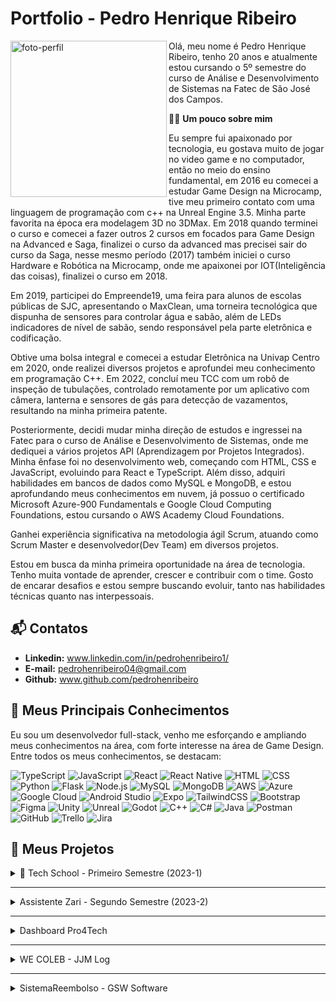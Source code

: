 # Portfolio - Pedro Henrique Ribeiro

<img align="left" src="https://github.com/user-attachments/assets/0b3312eb-c22c-4262-9fa3-9981f90f02ec" alt="foto-perfil" width="250"/>

Olá, meu nome é Pedro Henrique Ribeiro, tenho 20 anos e atualmente estou cursando o 5º semestre do curso de Análise e Desenvolvimento de Sistemas na Fatec de São José dos Campos.

🙋‍♂️ **Um pouco sobre mim**

Eu sempre fui apaixonado por tecnologia, eu gostava muito de jogar no video game e no computador, então no meio do ensino fundamental, em 2016 eu comecei a estudar Game Design na Microcamp, tive meu primeiro contato com uma linguagem de programação com c++ na Unreal Engine 3.5. Minha parte favorita na época era modelagem 3D no 3DMax. Em 2018 quando terminei o curso e comecei a fazer outros 2 cursos em focados para Game Design na Advanced e Saga, finalizei o curso da advanced mas precisei sair do curso da Saga, nesse mesmo período (2017) também iniciei o curso Hardware e Robótica na Microcamp, onde me apaixonei por IOT(Inteligência das coisas), finalizei o curso em 2018.

Em 2019, participei do Empreende19, uma feira para alunos de escolas públicas de SJC, apresentando o MaxClean, uma torneira tecnológica que dispunha de sensores para controlar água e sabão, além de LEDs indicadores de nível de sabão, sendo responsável pela parte eletrônica e codificação.

Obtive uma bolsa integral e comecei a estudar Eletrônica na Univap Centro em 2020, onde realizei diversos projetos e aprofundei meu conhecimento em programação C++. Em 2022, concluí meu TCC com um robô de inspeção de tubulações, controlado remotamente por um aplicativo com câmera, lanterna e sensores de gás para detecção de vazamentos, resultando na minha primeira patente.

Posteriormente, decidi mudar minha direção de estudos e ingressei na Fatec para o curso de Análise e Desenvolvimento de Sistemas, onde me dediquei a vários projetos API (Aprendizagem por Projetos Integrados). Minha ênfase foi no desenvolvimento web, começando com HTML, CSS e JavaScript, evoluindo para React e TypeScript. Além disso, adquiri habilidades em bancos de dados como MySQL e MongoDB, e estou aprofundando meus conhecimentos em nuvem, já possuo o certificado Microsoft Azure-900 Fundamentals e Google Cloud Computing Foundations, estou cursando o AWS Academy Cloud Foundations.

Ganhei experiência significativa na metodologia ágil Scrum, atuando como Scrum Master e desenvolvedor(Dev Team) em diversos projetos.

Estou em busca da minha primeira oportunidade na área de tecnologia. Tenho muita vontade de aprender, crescer e contribuir com o time. Gosto de encarar desafios e estou sempre buscando evoluir, tanto nas habilidades técnicas quanto nas interpessoais.
 
## 📬 Contatos

 * **Linkedin:** www.linkedin.com/in/pedrohenribeiro1/
 * **E-mail:** pedrohenribeiro04@gmail.com
 * **Github:** www.github.com/pedrohenribeiro
 <!-- * Portfolio (site) -->

## 🚀 Meus Principais Conhecimentos

Eu sou um desenvolvedor full-stack, venho me esforçando e ampliando meus conhecimentos na área, com forte interesse na área de Game Design. Entre todos os meus conhecimentos, se destacam:

![TypeScript](https://img.shields.io/badge/-TypeScript-3178C6?style=flat&logo=typescript&logoColor=white) 
![JavaScript](https://img.shields.io/badge/-JavaScript-F7DF1E?style=flat&logo=javascript&logoColor=black) 
![React](https://img.shields.io/badge/-React-61DAFB?style=flat&logo=react&logoColor=black) 
![React Native](https://img.shields.io/badge/-React%20Native-61DAFB?style=flat&logo=react&logoColor=black) 
![HTML](https://img.shields.io/badge/-HTML5-E34F26?style=flat&logo=html5&logoColor=white) 
![CSS](https://img.shields.io/badge/-CSS3-1572B6?style=flat&logo=css3&logoColor=white) 
![Python](https://img.shields.io/badge/-Python-3776AB?style=flat&logo=python&logoColor=white) 
![Flask](https://img.shields.io/badge/-Flask-000000?style=flat&logo=flask&logoColor=white) 
![Node.js](https://img.shields.io/badge/-Node.js-339933?style=flat&logo=node.js&logoColor=white) 
![MySQL](https://img.shields.io/badge/-MySQL-4479A1?style=flat&logo=mysql&logoColor=white) 
![MongoDB](https://img.shields.io/badge/-MongoDB-47A248?style=flat&logo=mongodb&logoColor=white) 
![AWS](https://img.shields.io/badge/-AWS-232F3E?style=flat&logo=amazon-aws&logoColor=white) 
![Azure](https://img.shields.io/badge/-Azure-0078D4?style=flat&logo=microsoft-azure&logoColor=white) 
![Google Cloud](https://img.shields.io/badge/-Google%20Cloud-4285F4?style=flat&logo=google-cloud&logoColor=white) 
![Android Studio](https://img.shields.io/badge/-Android%20Studio-3DDC84?style=flat&logo=android-studio&logoColor=white) 
![Expo](https://img.shields.io/badge/-Expo-000020?style=flat&logo=expo&logoColor=white) 
![TailwindCSS](https://img.shields.io/badge/-TailwindCSS-38B2AC?style=flat&logo=tailwind-css&logoColor=white) 
![Bootstrap](https://img.shields.io/badge/-Bootstrap-563D7C?style=flat&logo=bootstrap&logoColor=white) 
![Figma](https://img.shields.io/badge/-Figma-F24E1E?style=flat&logo=figma&logoColor=white) 
![Unity](https://img.shields.io/badge/-Unity-000000?style=flat&logo=unity&logoColor=white) 
![Unreal](https://img.shields.io/badge/-Unreal-0E1128?style=flat&logo=unrealengine&logoColor=white) 
![Godot](https://img.shields.io/badge/-Godot-478CBF?style=flat&logo=godot-engine&logoColor=white) 
![C++](https://img.shields.io/badge/-C%2B%2B-00599C?style=flat&logo=c%2B%2B&logoColor=white) 
![C#](https://img.shields.io/badge/-C%23-239120?style=flat&logo=c-sharp&logoColor=white) 
![Java](https://img.shields.io/badge/-Java-007396?style=flat&logo=java&logoColor=white) 
![Postman](https://img.shields.io/badge/-Postman-FF6C37?style=flat&logo=postman&logoColor=white) 
![GitHub](https://img.shields.io/badge/-GitHub-181717?style=flat&logo=github&logoColor=white) 
![Trello](https://img.shields.io/badge/-Trello-026AA7?style=flat&logo=trello&logoColor=white) 
![Jira](https://img.shields.io/badge/-Jira-0052CC?style=flat&logo=jira&logoColor=white)

## 📁 Meus Projetos

<details>
 <summary>
  📘 Tech School - Primeiro Semestre (2023-1)
 </summary>
 </br>
 
## 💻 Tech School

### 📖 Introdução
O desenvolvimento do projeto ocorreu no primeiro semestre do curso, com a direção do professor Antônio Egydio, que simulava ser um cliente externo para aproximar as equipes da realidade do mercado de trabalho.

### 🎯 Objetivo

Desenvolver um site informativo, simples e funcional sobre a **Metodologia Ágil**, contendo conceitos e fundamentos, além de exemplos práticos e um sistema de avaliações para o usuário.

### ❗ Problema

A empresa do professor Egydio precisava adotar o método Scrum para tornar o trabalho mais ágil, organizado e eficiente. No entanto, os funcionários não tinham nenhum conhecimento sobre metodologias ágeis. Por isso, surgiu a necessidade de criar uma forma prática e acessível para ensiná-los o que é a metodologia ágil, como utilizá-la no dia a dia e como aplicar seus conceitos corretamente.

### ✅ Solução

A solução encontrada foi o desenvolvimento de um site utilizando o framework **Flask** para a estrutura das páginas, com **HTML**, **CSS** e **Bootstrap** na construção da interface do usuário. O site apresenta os principais conceitos da Metodologia Ágil de forma clara e objetiva, inclui exemplos práticos e ainda oferece um sistema de avaliação que mede o conhecimento do usuário, além de avaliar o processo e o produto. Tudo isso foi pensado para ser intuitivo, didático e sem sobrecarregar o usuário com informações em excesso.

### 🔧 Tecnologias Utilizadas

<div align="center">

| Tecnologias | Aplicação |
|-------------|-----------|
| ![Flask](https://img.shields.io/badge/Flask-000000?style=for-the-badge&logo=flask&logoColor=white) | Framework utilizado para o backend, rotas e estruturação do layout com Python. |
| ![Python](https://img.shields.io/badge/Python-14354C?style=for-the-badge&logo=python&logoColor=white) | lógica do sistema, criação das rotas. |
| ![HTML](https://img.shields.io/badge/HTML5-E34F26?style=for-the-badge&logo=html5&logoColor=white) | Estruturação do conteúdo do site, como seções sobre a Metodologia Ágil e avaliações. |
| ![CSS](https://img.shields.io/badge/CSS-239120?&style=for-the-badge&logo=css3&logoColor=white) | Estilização do layout e adaptação para diferentes dispositivos, com uma interface limpa e agradável. |
| ![JavaScript](https://img.shields.io/badge/JavaScript-F7DF1E?style=for-the-badge&logo=javascript&logoColor=black) | Funcionalidades interativas, modo escuro, modais, botões, validações e questionários. |
| ![Bootstrap](https://img.shields.io/badge/Bootstrap-563D7C?style=for-the-badge&logo=bootstrap&logoColor=white) | Componentes visuais prontos. |
| ![Figma](https://img.shields.io/badge/Figma-F24E1E?style=for-the-badge&logo=figma&logoColor=white) | Protótipos para utilizar como apoio na construção do site e validação do cliente. |
| ![Trello](https://img.shields.io/badge/Trello-%23026AA7.svg?style=for-the-badge&logo=Trello&logoColor=white) | Organização das tarefas do projeto. |
| ![GitHub](https://img.shields.io/badge/GitHub-100000?style=for-the-badge&logo=github&logoColor=white) | Controle de versão, armazenamento do repositório e colaboração em equipe. |

</div>

### 📌 Minhas Contribuições

Durante o desenvolvimento do projeto, atuei diretamente em várias áreas essenciais da aplicação:

- Criei um dos **protótipos interativos no Figma**, com conteúdo estruturado, componentes reutilizáveis, várias páginas navegáveis e **questionários funcionais**, ajudando na visualização da experiência do usuário antes da implementação.
- Estruturei a organização geral do site, planejando a disposição dos elementos e o posicionamento dos conteúdos e imagens.
- Implementei o **framework Flask** para gerenciar as rotas e o layout geral do site.
- Desenvolvi **botões animados** no final de cada página que redirecionam o usuário para outras seções do site.
- Criei **modais interativos** com exemplos de ferramentas, além de botões para **download de arquivos**, como burndown e backlog.
- Fiz toda a parte de **responsividade** do site, garantindo uma boa experiência em monitores grandes, celulares e tablets.
- Desenvolvi um **footer responsivo**, mantendo a identidade visual consistente em todas as páginas.
- Realizei a **hospedagem do site** na **AWS**, deixando o projeto disponível para ser acessado durante as apresentações.
- Realizei a **hospedagem do site** na plataforma da **Hostinger**, deixando o projeto disponível publicamente após o periodo do desenvolvimento.

### Hard Skills

- Flask: Possuo autonomia para ensinar.
- Python: Possuo autonomia para ensinar.
- HTML: Possuo autonomia para ensinar.
- CSS: Possuo autonomia para ensinar.
- JavaScript: Sei fazer com autonomia.
- Bootstrap: Sei fazer com autonomia.
- Figma: Sei fazer com autonomia.
- Trello: Sei fazer com autonomia.
- GitHub: Sei fazer com autonomia.

### 🗣️ Soft Skills

- **Foco na experiência do usuário**: Utilizei protótipos criados no Figma como base para a construção do layout final, sempre buscando melhorar a navegação e a estética do site com atenção à responsividade e clareza das informações.

- **Proatividade e resolução de problemas**: Identifiquei melhorias no código e na estrutura do site ao longo do desenvolvimento. Corrigi bugs, otimizei funcionalidades como o modo escuro e a validação de formulários, e garanti que tudo estivesse funcional antes da entrega final.

- **Responsabilidade**: Cumpri os prazos definidos no projeto, organizando minhas tarefas no Trello e mantendo constância no desenvolvimento. Entreguei todas as funcionalidades com atenção aos requisitos e aos detalhes técnicos.
  
### 🔗 Acesse o site pelo seu computador ou celular: [techschool.pedrohenribeiro.com](https://techschool.pedrohenribeiro.com/)

https://github.com/user-attachments/assets/a0f2e983-2eaa-4a00-a109-b64bd51f1c20

* [Link do Repositório](https://github.com/pedrohenribeiro/Projeto-de-API-1-Semestre.git)
  
</details>

---

<details>
 <summary>
   Assistente Zari - Segundo Semestre (2023-2)
 </summary>
 </br>

 ## 💻 Assistente Zari

### 📖 Introdução
O desenvolvimento do projeto ocorreu no segundo semestre do curso, com a direção do professor Giuliano Bertoti, que simulava ser um cliente externo para aproximar as equipes da realidade do mercado de trabalho.


### 🎯 Objetivo

O projeto desenvolvido no 2º semestre teve como objetivo criar um assistente virtual capaz de ler documentos e responder a perguntas relacionadas ao seu conteúdo, facilitando o acesso rápido a informações específicas.

### ❗ Problema

O problema surgiu a partir da necessidade dos usuários em localizar informações específicas dentro de documentos extensos de forma mais rápida e prática.

### ✅ Solução

Desenvolvemos um chatbot capaz de ler documentos, identificar palavras-chave e responder perguntas em linguagem natural. O sistema torna a busca por informações mais rápida, objetiva e eficiente, simulando uma conversa com o usuário.

### 🔧 Tecnologias Utilizadas

<div align="center">

| Tecnologias | Aplicação |
|-------------|-----------|
| ![Java](https://img.shields.io/badge/Java-007396?style=for-the-badge&logo=java&logoColor=white) | Desenvolvimento da aplicação desktop e implementação da lógica de leitura e análise de documentos. |
| ![Gradle](https://img.shields.io/badge/Gradle-02303A?style=for-the-badge&logo=gradle&logoColor=white) | Gerenciamento de dependências e automação do processo de build. |
| ![MySQL](https://img.shields.io/badge/MySQL-4479A1?style=for-the-badge&logo=mysql&logoColor=white) | Modelagem e armazenamento das interações e dados extraídos dos documentos. |
| ![Figma](https://img.shields.io/badge/Figma-F24E1E?style=for-the-badge&logo=figma&logoColor=white) | Criação dos protótipos da interface, colaborando no design e experiência do usuário. |
| ![Eclipse](https://img.shields.io/badge/Eclipse-2C2255?style=for-the-badge&logo=eclipseide&logoColor=white) | IDE utilizada para desenvolvimento do projeto em Java. |
| ![Trello](https://img.shields.io/badge/Trello-026AA7?style=for-the-badge&logo=trello&logoColor=white) | Ferramenta para organização das tarefas e acompanhamento do progresso da equipe. |

</div>

### Hard Skills

- Java: Realizo com auxílio.
- Gradle: Realizo com auxílio.
- MySQL: Sei fazer com autonomia.
- Figma: Sei fazer com autonomia.
- Eclipse: Sei fazer com autonomia.
- Trello: Sei fazer com autonomia.

### 📌 Minhas Contribuições

Durante o desenvolvimento do projeto, atuei diretamente em várias áreas essenciais da aplicação:

- Criei o **protótipo interativo no Figma**, com conteúdo estruturado, componentes reutilizáveis, várias páginas navegáveis e **questionários funcionais**, ajudando na visualização da experiência do usuário antes da implementação.
- Fiz a implementação da imagem de boas vindas na tela inicial para uma melhor aparência do programa.
- Fiz a estruturação do historico de usuário, implementei a o banco de dados e a conexão com ele.
- Implementei a tabela do historico de usuário para os funcuinários da empresa conseguirem visualizar quem acessou tal arquivo em tal horário.
- Criei uma tela simples, fácil de utilizar para realizar as perguntas e respostas da Zari.

### 🗣️ Soft Skills

- **Organização e gestão de tarefas**: Utilizei o Trello para estruturar as demandas do projeto, definir prioridades e acompanhar o progresso da equipe. Isso garantiu uma visão clara do que precisava ser feito e permitiu maior controle sobre os prazos.

- **Comunicação clara e colaboração**: Colaborei ativamente com colegas durante o desenvolvimento, mantendo todos atualizados sobre as funcionalidades implementadas, pontos de bloqueio e sugestões de melhorias. A comunicação eficiente evitou retrabalho e acelerou a resolução de problemas.


* [Link do Repositório](https://github.com/Equipe-Meta-Code/Zari-documentation.git)

</details>

---

<details>
 <summary>
   Dashboard Pro4Tech
 </summary>
 </br>

 ## 💻 Dashboard Pro4Tech

### 📖 Introdução
O desenvolvimento do projeto ocorreu no terceiro semestre do curso, com a empresa Pro4Tech sendo o nosso cliente externo, que me ajudou muito a aproximar da realidade do mercado de trabalho.

### 🎯 Objetivo

O objetivo deste projeto foi criar um dashboard dinâmico e interativo para análise e visualização de dados de vendas. O sistema foi projetado para gerar insights visuais claros e rápidos, permitindo que a Pro4Tech tomasse decisões estratégicas baseadas em dados reais, a principal meta foi facilitar a interpretação de grandes volumes de dados de vendas.

### ❗ Problema

A Pro4Tech enfrentava o desafio de gerenciar e interpretar grandes volumes de dados de vendas que estavam armazenados em planilhas Excel. A empresa enfrentava dificuldades em visualizar informações importantes de forma rápida e eficiente. Os relatórios manualmente gerados a partir das planilhas eram demorados e complexos, o que tornava o processo de tomada de decisão mais lento e sujeito a erros.

### ✅ Solução

Foi criado um sistema web que importa dados diretamente de arquivos Excel, armazena-os em banco de dados, e os exibe em gráficos e tabelas no dashboard. O sistema permite segmentação de dados, cálculo automático de comissões e visualizações personalizadas para gerentes e funcionários.

### 🔧 Tecnologias Utilizadas

<div align="center">

| Tecnologias | Aplicação |
|-------------|-----------|
| ![TypeScript](https://img.shields.io/badge/TypeScript-3178C6?style=for-the-badge&logo=typescript&logoColor=white) | Desenvolvimento das funcionalidades com foco em tipagem segura e escalabilidade. |
| ![JavaScript](https://img.shields.io/badge/JavaScript-F7DF1E?style=for-the-badge&logo=javascript&logoColor=black) | Construção de scripts interativos para componentes do dashboard e manipulação de dados. |
| ![React](https://img.shields.io/badge/React-20232A?style=for-the-badge&logo=react&logoColor=61DAFB) | Desenvolvimento da interface completa, incluindo visualizações de vendas, filtros e formulários. |
| ![Node.js](https://img.shields.io/badge/Node.js-339933?style=for-the-badge&logo=nodedotjs&logoColor=white) | Criação do servidor backend para upload de planilhas, processamento dos dados e integração com o banco. |
| ![MySQL](https://img.shields.io/badge/MySQL-4479A1?style=for-the-badge&logo=mysql&logoColor=white) | Modelagem do banco de dados e persistência segura das informações. |
| ![Figma](https://img.shields.io/badge/Figma-F24E1E?style=for-the-badge&logo=figma&logoColor=white) | Criação dos protótipos de interface, priorizando usabilidade e visual atrativo. |
| ![GitHub](https://img.shields.io/badge/GitHub-100000?style=for-the-badge&logo=github&logoColor=white) | Controle de versão e organização do repositório de código. |
| ![Trello](https://img.shields.io/badge/Trello-026AA7?style=for-the-badge&logo=trello&logoColor=white) | Gestão de tarefas ágil, comunicação e organização da equipe durante o projeto. |
| ![Slack](https://img.shields.io/badge/Slack-4A154B?style=for-the-badge&logo=slack&logoColor=white) | Comunicação da equipe com a empresa para solucionar dúvidas importantes durante as sprints. |

</div>

### 📌 Minhas Contribuições

Durante o desenvolvimento do projeto, atuei diretamente em várias áreas essenciais da aplicação:

- Criei o **protótipo interativo no Figma**, com conteúdo estruturado, componentes reutilizáveis, várias páginas navegáveis e **Gráficos e tabelas**, ajudando na visualização da experiência do usuário antes da implementação.
- Criei o gráfico de vendas mensais por vendedor para o gerente conseguir visualizar melhor o andamento da empresa e analizar as vendas de forma facilitada.
- Realizei a implementação da funcionalidade de Upload da foto de perfil, realizei a construção no banco de dados e tambem a implementação no frontend.
- Desenvolvi a funcionalidade de alterar a foto de perfil.
- Implementei a foto de perfil na tabela de vendedores, com atualização automática.
- Realizei a função de deletar um vendedor do sistema.
- Desenvolvi modais interativos e responsivos para alterar dados em todas as tabelas do site, facilitando a edição das informações.
- Implementei filtros para os gráficos e tabelas do site para uma melhor navegação e visualização dos dados por parte do gerente
- Implementei o cadastro do vendedor a partir do upload do excel de vendas da empresa, definindo temporariamente o usuário e senha como o cpf do vendedor até ele alterar.
- Implementei o cadastro de clientes na tela de clientes para poder cadastrar nas vendas.
- Realizei a implementação da visualização do perfil de cada vendedor, contendo apenas as informações dele, com o vendedor podendo ver apenas o perfil dele e o gerente podendo visualizar de todos os vendedores.

### Hard Skills

- TypeScript: Consigo ensinar.
- MySQL: Sei fazer com autonomia.
- React: Consigo ensinar.
- Node.js: Sei fazer com autonomia.
- Figma: Sei fazer com autonomia.
- GitHub: Sei fazer com autonomia.
- Trello: Sei fazer com autonomia.

### 🗣️ Soft Skills

- **Comunicação eficaz**: Participei ativamente de reuniões para alinhamento de ideias e definição de objetivos. Compartilhei atualizações e feedbacks com clareza e objetividade, promovendo um ambiente de trabalho colaborativo e evitando retrabalho.
  
- **Foco em usabilidade**: Colaborei com o time de design utilizando o Figma para validar e sugerir ajustes em telas que melhorassem a experiência do usuário. Também sugeri melhorias visuais com base em testes e feedbacks do time.

- **Responsabilidade com entregas**: Cumpri os prazos definidos e acompanhei o desempenho da aplicação em diferentes cenários, garantindo estabilidade e qualidade no produto final.

* [Link do Repositório](https://github.com/Equipe-Meta-Code/Dashboard-Pro4Tech.git)
  
</details>

 ---
 
<details>
 <summary>
   WE COLEB - JJM Log
 </summary>
 </br>

 ## 💻 WE COLEB - JJM Log

### 📖 Introdução
O desenvolvimento do projeto ocorreu no quarto semestre do curso, com a empresa JJM Log sendo o nosso cliente externo, que me ajudou muito a aproximar da realidade do mercado de trabalho.

### 🎯 Objetivo

O objetivo deste projeto foi desenvolver um sistema web que otimizasse o controle de processos internos na JJM Log, facilitando a colaboração entre diferentes departamentos e automatizando atividades manuais. A principal meta foi melhorar a integração entre setores e proporcionar uma gestão de demandas mais eficiente e em tempo real.

### ❗ Problema

A empresa enfrentava desafios relacionados ao controle de processos internos, com fluxos manuais e o uso de múltiplas ferramentas não integradas, o que dificultava a visibilidade e a colaboração entre departamentos. A falta de uma plataforma centralizada resultava em ineficiência e dificuldades na comunicação entre as equipes.

### ✅ Solução

Foi criado um sistema web com funcionalidades específicas para o controle de demandas internas, com telas customizadas para diferentes tipos de usuários e permissões. O sistema automatizou processos manuais e facilitou o acompanhamento das atividades em tempo real, promovendo maior colaboração e integração entre os departamentos da JJM Log.


 ### 🔧 Tecnologias Utilizadas
 
 <div align="center">
 
 | Tecnologias | Aplicação |
 |-------------|-----------|
 | ![React](https://img.shields.io/badge/React-20232A?style=for-the-badge&logo=react&logoColor=61DAFB) | Linguagem principal no frontend e backend, garantindo tipagem estática e maior organização do código;. |
 | ![TypeScript](https://img.shields.io/badge/TypeScript-007ACC?style=for-the-badge&logo=typescript&logoColor=white) | Definição de tipagens seguras no código para melhorar a qualidade e a legibilidade. |
 | ![Node.js](https://img.shields.io/badge/Node.js-339933?style=for-the-badge&logo=nodedotjs&logoColor=white) | Desenvolvimento da lógica de backend e integração com banco de dados. |
 | ![MySQL](https://img.shields.io/badge/MySQL-005C84?style=for-the-badge&logo=mysql&logoColor=white) | Modelagem e persistência dos dados de usuários, permissões e atividades. |
 | ![Figma](https://img.shields.io/badge/Figma-F24E1E?style=for-the-badge&logo=figma&logoColor=white) | Ferramenta de design para o protótipo do site. |
 | ![GitHub](https://img.shields.io/badge/GitHub-100000?style=for-the-badge&logo=github&logoColor=white) | Versionamento e organização do código do projeto. |
 | ![Trello](https://img.shields.io/badge/Trello-026AA7?style=for-the-badge&logo=Trello&logoColor=white) | Gestão de tarefas, sprints e prioridades durante o ciclo de desenvolvimento. |
 
 </div>
 
 ### 📌 Minhas Contribuições
 
 Durante o desenvolvimento do projeto, atuei diretamente em várias áreas essenciais da aplicação:

 - Desenvolvi o protótipo interativo no figma
 - Desenvolvi o Backend do fluxograma do sistema.
 - Desenvolvi o Frontend e Backend da ordem de solicitação de serviços.
 - Desenvolvi o update e delete de etapas e pedidos.
 - Realizei a criação do historico de conclusão de etapas.
 - Desenvolvi o portal de funcionarios do sistema, possibilitando o upload de arquivos, visualização de arquivos já existentes e a remoção de arquivos errados.
 - Desenvolvi o Upload de PDF no Portal de Funcionarios
 - Desenvolvi o cadastro de cargos quando o gerente cadastra um funcionario novo, podendo escolher o cargo dele.

 ### Hard Skills
 
- TypeScript: Consigo ensinar.
- MySQL: Sei fazer com autonomia.
- React: Consigo ensinar.
- Node.js: Sei fazer com autonomia.
- Figma: Sei fazer com autonomia.
- GitHub: Sei fazer com autonomia.
- Trello: Sei fazer com autonomia.
  
 ### 🗣️ Soft Skills

- **Colaboração em equipe**: Trabalhei em conjunto com os membros da equipe utilizando o Trello para acompanhar o andamento das tarefas e garantir o alinhamento entre todos. Participei ativamente de reuniões para definição de prioridades e adaptação de prazos, contribuindo com ideias e garantindo uma boa comunicação entre a equipe.

- **Organização e gestão de tempo**: Ajudei a organizar as tarefas por prioridade e complexidade, dividindo demandas maiores em subtarefas menores para facilitar o acompanhamento. Isso garantiu entregas dentro dos prazos e melhor acompanhamento da evolução do projeto.

- **Capacidade de análise e solução de problemas**: Durante o desenvolvimento, identifiquei gargalos e problemas em funcionalidades tanto do backend quanto do frontend. Propus soluções, corrigi bugs e refinei o código em parceria com o time, evitando retrabalho e melhorando a performance da aplicação.

- **Responsabilidade**: Testei todas as funcionalidades antes de enviá-las, garantindo que estivessem funcionando corretamente e sem bugs. Também revisei partes do código para manter a qualidade e a consistência do projeto.

* [Link do Repositório](https://github.com/Equipe-Meta-Code/WE-COLEB-JJM-Log.git)
 
</details>

---

<details>
 <summary>
   SistemaReembolso - GSW Software
 </summary>
 </br>
 
 ## 💻 SistemaReembolso - GSW Software
 
 ### 📖 Introdução
 O desenvolvimento do projeto ocorreu no quarto semestre do curso, com a empresa GSW sendo o nosso cliente externo, que me ajudou muito a aproximar da realidade do mercado de trabalho.
 
 ### 🎯 Objetivo
 
 O objetivo deste projeto foi criar um aplicativo móvel para a solicitação de reembolsos de despesas pelos colaboradores da GSW Software. A principal meta foi automatizar e agilizar o processo de solicitação, garantindo que os dados de reembolso fossem registrados com precisão, enviados para aprovação de forma eficiente e gerenciados de maneira centralizada.


 ### ❗ Problema

 O problema surgiu a partir da dificuldade da empresa em tornar o processo de reembolso mais prático, ágil e seguro. Até então, os registros eram manuais, propensos a erros, e geravam atrasos na análise e aprovação das solicitações, comprometendo a produtividade dos colaboradores e gestores.
 
 ### ✅ Solução

 Solução: desenvolvemos uma solução completa composta por dois sistemas integrados. Um aplicativo móvel que oferece aos funcionários uma forma prática e rápida de registrar despesas, anexar comprovantes e acompanhar o status das solicitações diretamente pelo celular. E um sistema web corporativo voltado para os gerentes, com funcionalidades para revisar, acompanhar e aprovar os reembolsos em tempo real, promovendo agilidade, controle e transparência em todo o processo.
 
### 🔧 Tecnologias Utilizadas

<div align="center">

| Tecnologias | Aplicação |
|-------------|-----------|
| ![TypeScript](https://img.shields.io/badge/TypeScript-007ACC?style=for-the-badge&logo=typescript&logoColor=white) | Linguagem principal usada no app e no sistema web, trazendo segurança e organização ao código. |
| ![React](https://img.shields.io/badge/React-20232A?style=for-the-badge&logo=react&logoColor=61DAFB) | Utilizado no desenvolvimento do sistema web corporativo (interface dos gerentes). |
| ![React Native](https://img.shields.io/badge/React_Native-20232A?style=for-the-badge&logo=react&logoColor=61DAFB) | Usado para a criação do aplicativo móvel de solicitação de reembolsos. |
| ![Node.js](https://img.shields.io/badge/Node.js-339933?style=for-the-badge&logo=nodedotjs&logoColor=white) | Plataforma utilizada para desenvolvimento da API RESTful que conecta o app e o sistema web. |
| ![Postman](https://img.shields.io/badge/Postman-FF6C37?style=for-the-badge&logo=postman&logoColor=white) | Ferramenta utilizada para testar e documentar as requisições HTTP da API. |
| ![MongoDB](https://img.shields.io/badge/MongoDB-47A248?style=for-the-badge&logo=mongodb&logoColor=white) | Banco de dados NoSQL usado para armazenar informações de usuários, despesas e projetos. |
| ![MySQL](https://img.shields.io/badge/MySQL-005C84?style=for-the-badge&logo=mysql&logoColor=white) | Utilizado especificamente para armazenar arquivos (comprovantes e fotos) de forma segura. |
| ![Android Studio](https://img.shields.io/badge/Android_Studio-3DDC84?style=for-the-badge&logo=androidstudio&logoColor=white) | Ambiente utilizado para gerar o APK e testar o app em dispositivos Android. |
| ![Android](https://img.shields.io/badge/Android-3DDC84?style=for-the-badge&logo=android&logoColor=white) | O app foi desenvolvido exclusivamente para a plataforma Android, com APK disponibilizado. |
| ![Expo](https://img.shields.io/badge/Expo-000000?style=for-the-badge&logo=expo&logoColor=white) | Framework para facilitar o desenvolvimento, testes e build do app em React Native. |
| ![Figma](https://img.shields.io/badge/Figma-F24E1E?style=for-the-badge&logo=figma&logoColor=white) | Ferramenta utilizada para o design e prototipação das telas do sistema e aplicativo. |
| ![Jira](https://img.shields.io/badge/Jira-0052CC?style=for-the-badge&logo=jira&logoColor=white) | Utilizada para gestão ágil de tarefas, acompanhamento das sprints e organização do time. |
| ![Slack](https://img.shields.io/badge/Slack-4A154B?style=for-the-badge&logo=slack&logoColor=white) | Plataforma de comunicação utilizada entre equipe e cliente durante o desenvolvimento. |
| ![Git](https://img.shields.io/badge/Fork-000000?style=for-the-badge&logo=git&logoColor=white) | Versionamento baseado em forks para criação de ramificações seguras e colaboração. |
| ![Visual Studio Code](https://img.shields.io/badge/VSCode-007ACC?style=for-the-badge&logo=visualstudiocode&logoColor=white) | Editor de código utilizado durante todo o projeto. |

</div>

 
 
 ### 📌 Minhas Contribuições
  
 Durante o desenvolvimento do projeto, atuei diretamente em várias áreas essenciais do Sistema de Reembolso(APP), Sistema Corporativo(WEB) e Backend:

- Desenvolvi a tela de perfil do usuario, mostrando os dados cadastrados e a quantidade de projetos e despesas pendentes e o menu geral com opções importantes para o usuário.
- Criei o Mock para a simulação inicial de projetos que o usuário faz parte.
- Criei a estrutura do Sistema Corporativo.
- Desenvolvi a navegação do Sistema Corporativo com menu lateral retrátil.
- Desenvolvi a Lista de despesas organizada por pacotes, exibindo as cores definidas para cada categoria para facilitar a visualização.
- Desenvolvi o sistema de aprovação de cada pacote, com o gerente podendo aprovar ou recusar o pacote completo ou customizar e aprovar ou recusar despesas individualmente.
- Desenvolvi filtros para o Sistema Corporativo, facilitando para o gerente a busca de dados específicos.
- Desenvolvi a responsividade do Sistema Corporativo
- Desenvolvi a Navbar com título ajustável para cada página utilizando props.
- Desenvolvi a criação de novos projetos, possibilitando a adição de multiplos funcionarios, departamentos e categorias, com o gerende definindo o valor máximo de reembolso de cada categoria individualmente em cada projeto.
- Implementei a função de adicionar um funcionario a um projeto já criado.
- Configurei e implantei o backend no servidor da VPS da hostinger
- Disponibilizei o backend na VPS da hostinger, com ele podendo ser utilizado por todos durante o desenvolvimento para não precisar executar caso não fosse necessárias mudanças.
- Disponibilizei o Sistema Corporativo na Hostinger para ser acessível por todos os dispositivos.
- Desenvolvi o sistema de upload de foto de perfil, possibilitando o upload pela galeria ou tirando uma foto com a câmera.
- Desenvolvi o upload de comprovantes, possibilitei o upload de PDF e fotos da galeria ou câmera, com a possibilidade de realizar multiplos uploads de comprovantes para cada despesa.
- Desenvolvi a previsualização de comprovantes antes de registrar a despesa.
- Desenvolvi a funcionalidade de registrar multiplas despesas, com o usuário podendo adicionar quantas despesas preferir e também podendo visualizar e editar cada despesa antes de registrar.
- Estruturei o modelo de projetos no banco de dados.
- Desenvolvi o Crud de categorias, departamentos e projetos
- Gerei o apk do aplicativo, possibilitando a instalação do sistema de reembolso em celulares android.

### Hard Skills

- TypeScript: Consigo ensinar.
- MySQL: Sei fazer com autonomia. 
- React: Consigo ensinar.
- React Native: Consigo ensinar.
- MongoDB: Sei fazer com autonomia.
- Expo: Sei fazer com autonomia.
- Android Studio: Sei fazer com autonomia.
- NodeJS: Consigo ensinar.
- CSS: Consigo ensinar.
- GIT: Sei fazer com autonomia.
- Figma: Sei fazer com autonomia.
- GitHub: Sei fazer com autonomia.
- Jira: Sei fazer com autonomia.
- Deploy na VPS: Consigo ensinar.
- Deploy na Hostinger: Consigo ensinar.

### 🗣️ Soft Skills

- **Comunicação**: Utilizei as ferramentas Trello e Teams para manter a equipe alinhada, realizar perguntas e atualizações sobre o desenvolvimento, participei de reuniões e troquei mensagens para compartilhar ideias, feedbacks de forma rápida e também para informar sobre erros e sugestões de como solucioná-los. Assim, todos ficaram informados e evitamos retrabalho e problemas na entrega.
- **Responsabilidade e iniciativa**: Durante o desenvolvimento do projeto fiquei realizando diversos testes nas telas e funcionalidades da aplicação, também realizei algumas reunições para ajudar no entendimento de partes do projeto, procurei erros e melhorias que poderiam ser implementadas, prezando sempre para uma melhor entrega e sempre procurando aprimorar o projeto. No final de todas as sprints sempre realizei testes em todas as funcionalidades do aplicativo e site, resolvi erros e comuniquei a equipe, também conversei com os outros membros sobre entregas atrasadas e ajudei em algumas tarefas para poderem ser entregues a tempo.

* [Link do Repositório](https://github.com/Equipe-Meta-Code/SistemaReembolso-GSW-Software)
  
</details>
